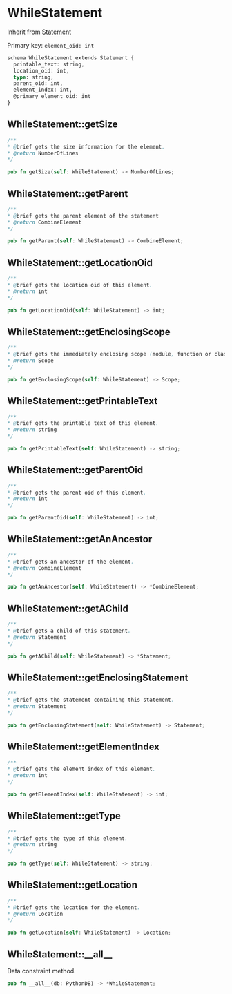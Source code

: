# WhileStatement

Inherit from [Statement](./Statement.md)

Primary key: `element_oid: int`

```rust
schema WhileStatement extends Statement {
  printable_text: string,
  location_oid: int,
  type: string,
  parent_oid: int,
  element_index: int,
  @primary element_oid: int
}
```
## WhileStatement::getSize

```java
/**
* @brief gets the size information for the element.
* @return NumberOfLines
*/
```
```rust
pub fn getSize(self: WhileStatement) -> NumberOfLines;
```
## WhileStatement::getParent

```java
/**
* @brief gets the parent element of the statement
* @return CombineElement 
*/
```
```rust
pub fn getParent(self: WhileStatement) -> CombineElement;
```
## WhileStatement::getLocationOid

```java
/**
* @brief gets the location oid of this element.
* @return int
*/
```
```rust
pub fn getLocationOid(self: WhileStatement) -> int;
```
## WhileStatement::getEnclosingScope

```java
/**
* @brief gets the immediately enclosing scope (module, function or class) whose body contains this statement.
* @return Scope 
*/
```
```rust
pub fn getEnclosingScope(self: WhileStatement) -> Scope;
```
## WhileStatement::getPrintableText

```java
/**
* @brief gets the printable text of this element.
* @return string
*/
```
```rust
pub fn getPrintableText(self: WhileStatement) -> string;
```
## WhileStatement::getParentOid

```java
/**
* @brief gets the parent oid of this element.
* @return int
*/
```
```rust
pub fn getParentOid(self: WhileStatement) -> int;
```
## WhileStatement::getAnAncestor

```java
/**
* @brief gets an ancestor of the element.
* @return CombineElement 
*/
```
```rust
pub fn getAnAncestor(self: WhileStatement) -> *CombineElement;
```
## WhileStatement::getAChild

```java
/**
* @brief gets a child of this statement.
* @return Statement 
*/
```
```rust
pub fn getAChild(self: WhileStatement) -> *Statement;
```
## WhileStatement::getEnclosingStatement

```java
/**
* @brief gets the statement containing this statement.
* @return Statement 
*/
```
```rust
pub fn getEnclosingStatement(self: WhileStatement) -> Statement;
```
## WhileStatement::getElementIndex

```java
/**
* @brief gets the element index of this element.
* @return int
*/
```
```rust
pub fn getElementIndex(self: WhileStatement) -> int;
```
## WhileStatement::getType

```java
/**
* @brief gets the type of this element.
* @return string
*/
```
```rust
pub fn getType(self: WhileStatement) -> string;
```
## WhileStatement::getLocation

```java
/**
* @brief gets the location for the element.
* @return Location
*/
```
```rust
pub fn getLocation(self: WhileStatement) -> Location;
```
## WhileStatement::\_\_all\_\_

Data constraint method.

```rust
pub fn __all__(db: PythonDB) -> *WhileStatement;
```
